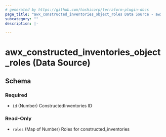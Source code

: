 ```yaml
---
# generated by https://github.com/hashicorp/terraform-plugin-docs
page_title: "awx_constructed_inventories_object_roles Data Source - awx"
subcategory: ""
description: |-
  
---
```


# awx_constructed_inventories_object_roles (Data Source)





<!-- schema generated by tfplugindocs -->
## Schema

### Required

- `id` (Number) ConstructedInventories ID

### Read-Only

- `roles` (Map of Number) Roles for constructed_inventories
